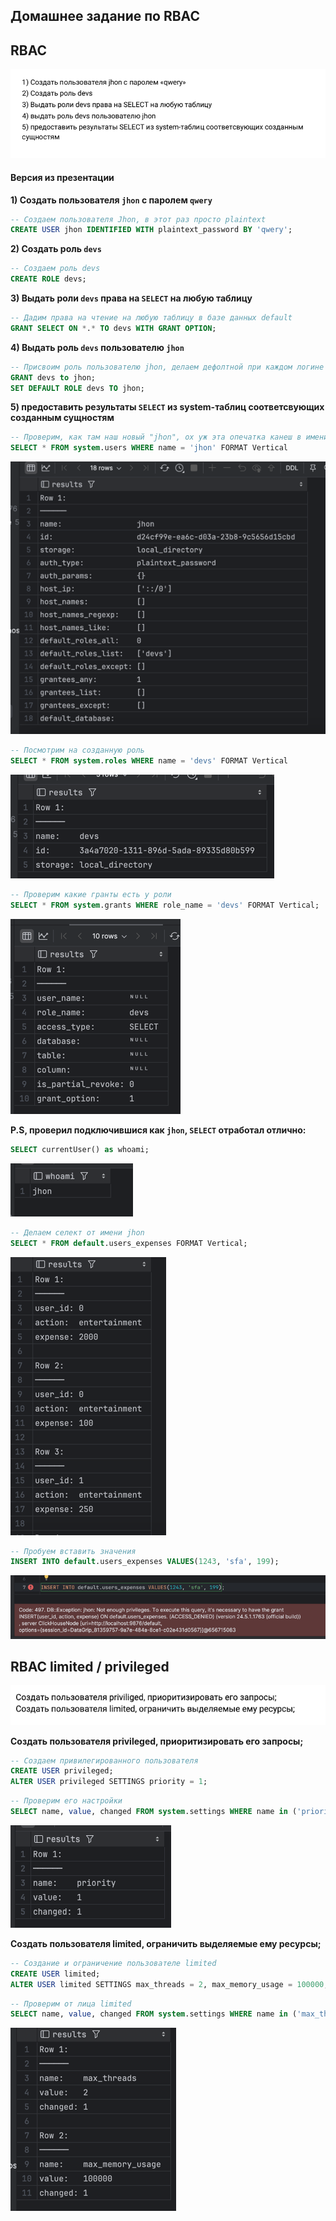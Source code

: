 ## Домашнее задание по RBAC
## RBAC
![img.png](screenshots/part2/img.png)

#### Версия из презентации
**1) Создать пользователя `jhon` с паролем `qwery`**
```sql
-- Создаем пользователя Jhon, в этот раз просто plaintext
CREATE USER jhon IDENTIFIED WITH plaintext_password BY 'qwery';
```

**2) Создать роль `devs`**
```sql
-- Создаем роль devs
CREATE ROLE devs;
```

**3) Выдать роли `devs` права на `SELECT` на любую таблицу**
```sql
-- Дадим права на чтение на любую таблицу в базе данных default
GRANT SELECT ON *.* TO devs WITH GRANT OPTION;
```

**4) Выдать роль `devs` пользователю `jhon`**
```sql
-- Присвоим роль пользователю jhon, делаем дефолтной при каждом логине
GRANT devs to jhon;
SET DEFAULT ROLE devs TO jhon;
```


**5) предоставить результаты `SELECT` из system-таблиц соответсвующих созданным сущностям**

```sql
-- Проверим, как там наш новый "jhon", ох уж эта опечатка канеш в имени, приходится жмурится.
SELECT * FROM system.users WHERE name = 'jhon' FORMAT Vertical
```
![img.png](screenshots/part1/img.png)


```sql
-- Посмотрим на созданную роль
SELECT * FROM system.roles WHERE name = 'devs' FORMAT Vertical
```
![img_1.png](screenshots/part1/img_1.png)

```sql
-- Проверим какие гранты есть у роли
SELECT * FROM system.grants WHERE role_name = 'devs' FORMAT Vertical;
```
![img_2.png](screenshots/part1/img_2.png)


**P.S, проверил подключившися как `jhon`, `SELECT` отработал отлично:**
```sql
SELECT currentUser() as whoami;
```
![img_3.png](screenshots/part1/img_3.png)

```sql
-- Делаем селект от имени jhon
SELECT * FROM default.users_expenses FORMAT Vertical;
```

![img_4.png](screenshots/part1/img_4.png)

```sql
-- Пробуем вставить значения
INSERT INTO default.users_expenses VALUES(1243, 'sfa', 199);
```
![img_5.png](screenshots/part1/img_5.png)

## RBAC limited / privileged
![img_1.png](screenshots/part2/img_1.png)

**Создать пользователя privileged, приоритизировать его запросы;**
```sql
-- Создаем привилегированного пользователя
CREATE USER privileged;
ALTER USER privileged SETTINGS priority = 1;
```

```sql
-- Проверим его настройки
SELECT name, value, changed FROM system.settings WHERE name in ('priority') FORMAT Vertical;
```
![img_3.png](screenshots/part2/img_3.png)

**Создать пользователя limited, ограничить выделяемые ему ресурсы;**
```sql
-- Создание и ограничение пользователе limited
CREATE USER limited;
ALTER USER limited SETTINGS max_threads = 2, max_memory_usage = 100000;
```

```sql
-- Проверим от лица limited
SELECT name, value, changed FROM system.settings WHERE name in ('max_threads', 'max_memory_usage') FORMAT Vertical;
```
![img_2.png](screenshots/part2/img_2.png)

